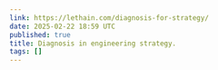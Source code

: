```yaml
---
link: https://lethain.com/diagnosis-for-strategy/
date: 2025-02-22 18:59 UTC
published: true
title: Diagnosis in engineering strategy.
tags: []
---
```



